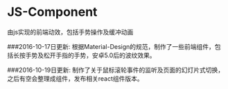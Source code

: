 # JS-Component
由js实现的前端动效，包括手势操作及缓冲动画

###2016-10-17日更新:
根据Material-Design的规范，制作了一些前端组件，包括长按手势及松开手指的手势，安卓5.0后的波纹效果。

###2016-10-19日更新:
制作了关于鼠标滚轮事件的监听及页面的幻灯片式切换，之后有空会整理成组件，发布相关react组件版本。
